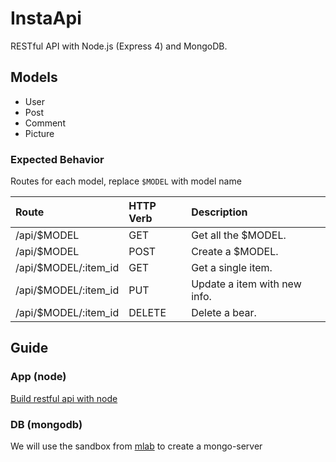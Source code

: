 # InstaApi

RESTful API with Node.js (Express 4) and MongoDB.

## Models
- User
- Post
- Comment
- Picture

### Expected Behavior
Routes for each model, replace `$MODEL` with model name

| Route                | HTTP Verb | Description                  |
|:---------------------|:----------|:-----------------------------|
| /api/$MODEL          | GET       | Get all the $MODEL.          |
| /api/$MODEL          | POST      | Create a $MODEL.             |
| /api/$MODEL/:item_id | GET       | Get a single item.           |
| /api/$MODEL/:item_id | PUT       | Update a item with new info. |
| /api/$MODEL/:item_id | DELETE    | Delete a bear.               |

## Guide
### App (node)
[Build restful api with node](https://scotch.io/tutorials/build-a-restful-api-using-node-and-express-4)

### DB (mongodb)
We will use the sandbox from [mlab](https://mlab.com) to create a mongo-server

